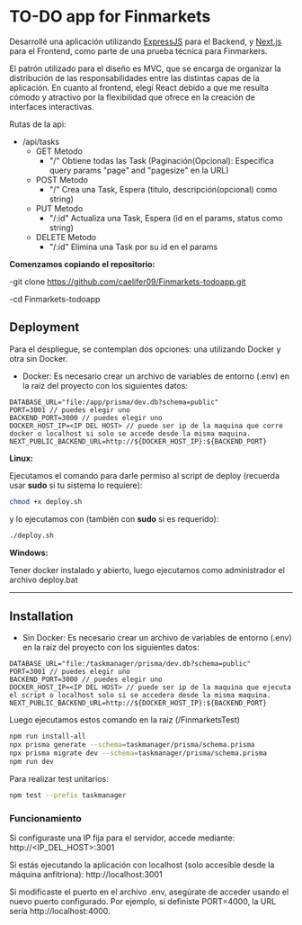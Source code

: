 # TO-DO app for Finmarkets

Desarrollé una aplicación utilizando [ExpressJS](https://expressjs.com/es/) para el Backend, y [Next.js](https://nextjs.org/) para el Frontend, como parte de una prueba técnica para Finmarkers.

El patrón utilizado para el diseño es MVC, que se encarga de organizar la distribución de las responsabilidades entre las distintas capas de la aplicación. En cuanto al frontend, elegí React debido a que me resulta cómodo y atractivo por la flexibilidad que ofrece en la creación de interfaces interactivas.

Rutas de la api:

- /api/tasks
    - GET Metodo
        - "/" Obtiene todas las Task (Paginación(Opcional): Especifica query params "page" and "pagesize" en la URL)
    - POST Metodo
        - "/" Crea una Task, Espera (titulo, descripción(opcional) como string)
    - PUT Metodo
        - "/:id" Actualiza una Task, Espera (id en el params, status como string)
    - DELETE Metodo
        - "/:id" Elimina una Task por su id en el params

**Comenzamos copiando el repositorio:**

-git clone https://github.com/caelifer09/Finmarkets-todoapp.git

-cd Finmarkets-todoapp

## Deployment

Para el despliegue, se contemplan dos opciones: una utilizando Docker y otra sin Docker.

- Docker:
Es necesario crear un archivo de variables de entorno (.env) en la raíz del proyecto con los siguientes datos:
```node_env
DATABASE_URL="file:/app/prisma/dev.db?schema=public"
PORT=3001 // puedes elegir uno
BACKEND_PORT=3000 // puedes elegir uno
DOCKER_HOST_IP=<IP DEL HOST> // puede ser ip de la maquina que corre docker o localhost si solo se accede desde la misma maquina.
NEXT_PUBLIC_BACKEND_URL=http://${DOCKER_HOST_IP}:${BACKEND_PORT} 
```
**Linux:**

Ejecutamos el comando para darle permiso al script de deploy (recuerda usar **sudo**  si tu sistema lo requiere):
```bash
chmod +x deploy.sh
```
y lo ejecutamos con (también con **sudo** si es requerido): 
```bash
./deploy.sh
```
**Windows:**

Tener docker instalado y abierto, luego ejecutamos como administrador el archivo deploy.bat

--------------------------------------------

## Installation

- Sin Docker:
Es necesario crear un archivo de variables de entorno (.env) en la raíz del proyecto con los siguientes datos:

```node_env
DATABASE_URL="file:/taskmanager/prisma/dev.db?schema=public"
PORT=3001 // puedes elegir uno
BACKEND_PORT=3000 // puedes elegir uno
DOCKER_HOST_IP=<IP DEL HOST> // puede ser ip de la maquina que ejecuta el script o localhost solo si se accedera desde la misma maquina.
NEXT_PUBLIC_BACKEND_URL=http://${DOCKER_HOST_IP}:${BACKEND_PORT}
```
Luego ejecutamos estos comando en la raiz (/FinmarketsTest)
```bash
npm run install-all
npx prisma generate --schema=taskmanager/prisma/schema.prisma
npx prisma migrate dev --schema=taskmanager/prisma/schema.prisma
npm run dev
```
Para realizar test unitarios:
```bash
npm test --prefix taskmanager
```

### Funcionamiento 

Si configuraste una IP fija para el servidor, accede mediante:
http://<IP_DEL_HOST>:3001

Si estás ejecutando la aplicación con localhost (solo accesible desde la máquina anfitriona):
http://localhost:3001

Si modificaste el puerto en el archivo .env, asegúrate de acceder usando el nuevo puerto configurado. Por ejemplo, si definiste PORT=4000, la URL sería http://localhost:4000.




